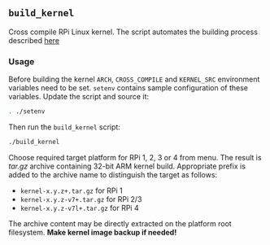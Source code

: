 ## `build_kernel`
Cross compile RPi Linux kernel. The script automates the building process
described [here](https://www.raspberrypi.org/documentation/linux/kernel/building.md)

### Usage

Before building the kernel `ARCH`, `CROSS_COMPILE` and `KERNEL_SRC` environment
variables need to be set. `setenv` contains sample configuration of these variables.
Update the script and source it:

```sh
. ./setenv
```

Then run the `build_kernel` script:

```sh
./build_kernel
```

Choose required target platform for RPi 1, 2, 3 or 4 from menu. The result is
*tar.gz* archive containing 32-bit ARM kernel build. Appropriate prefix is added
to the archive name to distinguish the target as follows:

* `kernel-x.y.z+.tar.gz` for RPi 1
* `kernel-x.y.z-v7+.tar.gz` for RPi 2/3
* `kernel-x.y.z-v7l+.tar.gz` for RPi 4

The archive content may be directly extracted on the platform root filesystem.
**Make kernel image backup if needed!**
